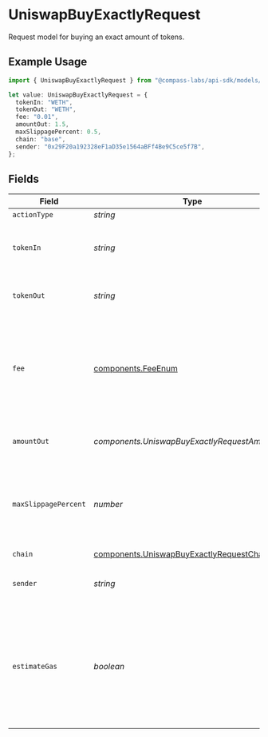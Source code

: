 # UniswapBuyExactlyRequest

Request model for buying an exact amount of tokens.

## Example Usage

```typescript
import { UniswapBuyExactlyRequest } from "@compass-labs/api-sdk/models/components";

let value: UniswapBuyExactlyRequest = {
  tokenIn: "WETH",
  tokenOut: "WETH",
  fee: "0.01",
  amountOut: 1.5,
  maxSlippagePercent: 0.5,
  chain: "base",
  sender: "0x29F20a192328eF1aD35e1564aBFf4Be9C5ce5f7B",
};
```

## Fields

| Field                                                                                                                        | Type                                                                                                                         | Required                                                                                                                     | Description                                                                                                                  | Example                                                                                                                      |
| ---------------------------------------------------------------------------------------------------------------------------- | ---------------------------------------------------------------------------------------------------------------------------- | ---------------------------------------------------------------------------------------------------------------------------- | ---------------------------------------------------------------------------------------------------------------------------- | ---------------------------------------------------------------------------------------------------------------------------- |
| `actionType`                                                                                                                 | *string*                                                                                                                     | :heavy_minus_sign:                                                                                                           | N/A                                                                                                                          |                                                                                                                              |
| `tokenIn`                                                                                                                    | *string*                                                                                                                     | :heavy_check_mark:                                                                                                           | The symbol or address of the token to swap from..                                                                            | WETH                                                                                                                         |
| `tokenOut`                                                                                                                   | *string*                                                                                                                     | :heavy_check_mark:                                                                                                           | The symbol or address of the token to swap to..                                                                              | WETH                                                                                                                         |
| `fee`                                                                                                                        | [components.FeeEnum](../../models/components/feeenum.md)                                                                     | :heavy_check_mark:                                                                                                           | The transaction fee of a Uniswap pool in bips.<br/><br/>Uniswap supports 4 different fee levels.                             |                                                                                                                              |
| `amountOut`                                                                                                                  | *components.UniswapBuyExactlyRequestAmountOut*                                                                               | :heavy_check_mark:                                                                                                           | The amount of 'token_out' to buy.                                                                                            | 1.5                                                                                                                          |
| `maxSlippagePercent`                                                                                                         | *number*                                                                                                                     | :heavy_check_mark:                                                                                                           | The maximum slippage allowed in percent. e.g. `1` means `1 %` slippage allowed.                                              | 0.5                                                                                                                          |
| `chain`                                                                                                                      | [components.UniswapBuyExactlyRequestChain](../../models/components/uniswapbuyexactlyrequestchain.md)                         | :heavy_check_mark:                                                                                                           | N/A                                                                                                                          |                                                                                                                              |
| `sender`                                                                                                                     | *string*                                                                                                                     | :heavy_check_mark:                                                                                                           | The address of the transaction sender.                                                                                       | 0x29F20a192328eF1aD35e1564aBFf4Be9C5ce5f7B                                                                                   |
| `estimateGas`                                                                                                                | *boolean*                                                                                                                    | :heavy_minus_sign:                                                                                                           | Determines whether to estimate gas costs for transactions, also verifying that the transaction can be successfully executed. |                                                                                                                              |